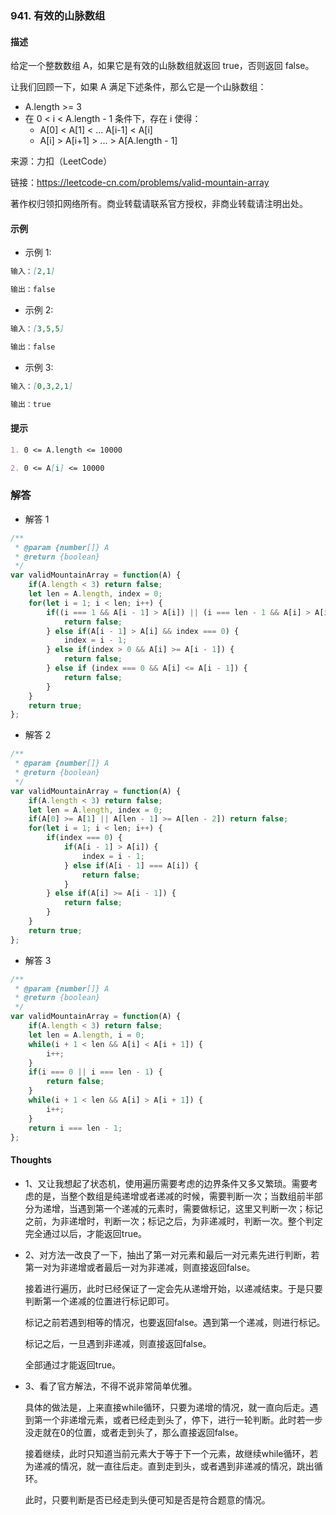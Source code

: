 ### 941. 有效的山脉数组

#### 描述

给定一个整数数组 A，如果它是有效的山脉数组就返回 true，否则返回 false。

让我们回顾一下，如果 A 满足下述条件，那么它是一个山脉数组：

+ A.length >= 3
+ 在 0 < i < A.length - 1 条件下，存在 i 使得：
  + A[0] < A[1] < ... A[i-1] < A[i]
  + A[i] > A[i+1] > ... > A[A.length - 1]

来源：力扣（LeetCode）

链接：https://leetcode-cn.com/problems/valid-mountain-array

著作权归领扣网络所有。商业转载请联系官方授权，非商业转载请注明出处。

#### 示例

+ 示例 1:
```md
输入：[2,1]

输出：false
```
+ 示例 2:
```md
输入：[3,5,5]

输出：false
```
+ 示例 3:
```md
输入：[0,3,2,1]

输出：true
```


#### 提示
```md
1. 0 <= A.length <= 10000

2. 0 <= A[i] <= 10000 
```

### 解答

+ 解答 1
```js
/**
 * @param {number[]} A
 * @return {boolean}
 */
var validMountainArray = function(A) {
    if(A.length < 3) return false;
    let len = A.length, index = 0;
    for(let i = 1; i < len; i++) {
        if((i === 1 && A[i - 1] > A[i]) || (i === len - 1 && A[i] > A[i - 1])) {
            return false;
        } else if(A[i - 1] > A[i] && index === 0) {
            index = i - 1;
        } else if(index > 0 && A[i] >= A[i - 1]) {
            return false;
        } else if (index === 0 && A[i] <= A[i - 1]) {
            return false;
        }
    }
    return true;
};
```

+ 解答 2
```js
/**
 * @param {number[]} A
 * @return {boolean}
 */
var validMountainArray = function(A) {
    if(A.length < 3) return false;
    let len = A.length, index = 0;
    if(A[0] >= A[1] || A[len - 1] >= A[len - 2]) return false;
    for(let i = 1; i < len; i++) {
        if(index === 0) {
            if(A[i - 1] > A[i]) {
                index = i - 1;
            } else if(A[i - 1] === A[i]) {
                return false;
            }
        } else if(A[i] >= A[i - 1]) {
            return false;
        }
    }
    return true;
};
```

+ 解答 3
```js
/**
 * @param {number[]} A
 * @return {boolean}
 */
var validMountainArray = function(A) {
    if(A.length < 3) return false;
    let len = A.length, i = 0;
    while(i + 1 < len && A[i] < A[i + 1]) {
        i++;
    }
    if(i === 0 || i === len - 1) {
        return false;
    }
    while(i + 1 < len && A[i] > A[i + 1]) {
        i++;
    }
    return i === len - 1;
};
```

#### Thoughts

+ 1、又让我想起了状态机，使用遍历需要考虑的边界条件又多又繁琐。需要考虑的是，当整个数组是纯递增或者递减的时候，需要判断一次；当数组前半部分为递增，当遇到第一个递减的元素时，需要做标记，这里又判断一次；标记之前，为非递增时，判断一次；标记之后，为非递减时，判断一次。整个判定完全通过以后，才能返回true。

+ 2、对方法一改良了一下，抽出了第一对元素和最后一对元素先进行判断，若第一对为非递增或者最后一对为非递减，则直接返回false。

  接着进行遍历，此时已经保证了一定会先从递增开始，以递减结束。于是只要判断第一个递减的位置进行标记即可。

  标记之前若遇到相等的情况，也要返回false。遇到第一个递减，则进行标记。

  标记之后，一旦遇到非递减，则直接返回false。

  全部通过才能返回true。

+ 3、看了官方解法，不得不说非常简单优雅。

  具体的做法是，上来直接while循环，只要为递增的情况，就一直向后走。遇到第一个非递增元素，或者已经走到头了，停下，进行一轮判断。此时若一步没走就在0的位置，或者走到头了，那么直接返回false。

  接着继续，此时只知道当前元素大于等于下一个元素，故继续while循环，若为递减的情况，就一直往后走。直到走到头，或者遇到非递减的情况，跳出循环。

  此时，只要判断是否已经走到头便可知是否是符合题意的情况。